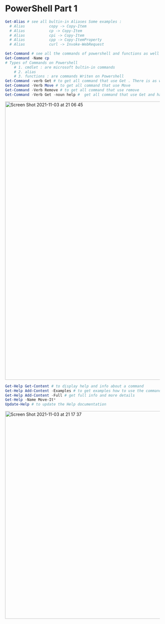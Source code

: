 # PowerShell Part 1

```powershell 
Get-Alias # see all bultin-in Aliases Some examples :
  # Alias           copy -> Copy-Item
  # Alias           cp -> Copy-Item
  # Alias           cpi -> Copy-Item
  # Alias           cpp -> Copy-ItemProperty
  # Alias           curl -> Invoke-WebRequest
  
Get-Command # see all the commands of powershell and functions as well
Get-Command -Name cp 
# Types of Commands on Powershell 
    # 1. cmdlet : are microsoft bultin-in commands 
    # 2. alias 
    # 3. functions : are commands Writen on Powershell 
Get-Command -verb Get # to get all command that use Get . There is as well ( Set , Update , Move , Remove )
Get-Command -Verb Move # to get all command that use Move
Get-Command -Verb Remove # to get all command that use remove
Get-Command -Verb Get -noun help #  get all command that use Get and has a Help Name 
```
<img width="907" alt="Screen Shot 2021-11-03 at 21 06 45" src="https://user-images.githubusercontent.com/92652606/140184762-717059db-b177-4475-9f8d-de347f876621.png">

```powershell
Get-Help Get-Content # to display help and info about a command 
Get-Help Add-Content -Examples # to get examples how to use the command 
Get-Help Add-Content -Full # get full info and more details
Get-Help -Name Move-It*
Update-Help # to update the Help documentation
```
<img width="677" alt="Screen Shot 2021-11-03 at 21 17 37" src="https://user-images.githubusercontent.com/92652606/140186250-64dd1946-ff76-4e7b-90bc-2e92947d53e2.png">








